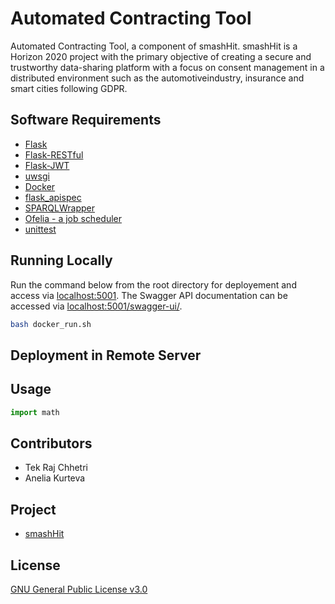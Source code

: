 # Automated Contracting Tool
Automated Contracting Tool, a component of smashHit. smashHit is a Horizon 2020 project with the primary objective of creating a secure and trustworthy data-sharing platform with a focus on consent management in a distributed environment such as the automotiveindustry, insurance and smart cities following GDPR.

## Software Requirements
- [Flask](https://flask.palletsprojects.com/en/1.1.x/)
- [Flask-RESTful](https://flask-restful.readthedocs.io/en/latest/)
- [Flask-JWT](https://flask-jwt-extended.readthedocs.io/en/stable/) 
- [uwsgi](https://uwsgi-docs.readthedocs.io/en/latest/)
- [Docker](https://www.docker.com)
- [flask_apispec](https://flask-apispec.readthedocs.io/en/latest/index.html)
- [SPARQLWrapper](https://rdflib.dev/sparqlwrapper/)
- [Ofelia - a job scheduler](https://github.com/mcuadros/ofelia)
- [unittest](https://docs.python.org/3/library/unittest.html)

## Running Locally
Run the command below from the root directory for deployement and access via [localhost:5001](localhost:5001). The Swagger API documentation can be accessed via [localhost:5001/swagger-ui/](localhost:5001/swagger-ui/).
```bash
bash docker_run.sh

```
## Deployment in Remote Server

## Usage

```python
import math

```
## Contributors
- Tek Raj Chhetri 
- Anelia Kurteva 


## Project
-  [smashHit](https://www.smashhit.eu/) 

## License
[GNU General Public License v3.0](https://github.com/tekrajchhetri/automatic_contracting/blob/main/LICENSE)
